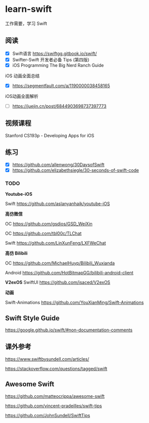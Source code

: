 # learn-swift
工作需要，学习 Swift

## 阅读
- [x] Swift语言 https://swiftgg.gitbook.io/swift/
- [x] Swifter-Swift 开发者必备 Tips (第四版)
- [x] iOS Programming The Big Nerd Ranch Guide  

iOS 动画全面总结
- [x] https://segmentfault.com/a/1190000038458165

iOS动画全面解析
- [ ] https://juejin.cn/post/6844903698737397773

## 视频课程
Stanford CS193p - Developing Apps for iOS

## 练习
- [x] https://github.com/allenwong/30DaysofSwift
- [x] https://github.com/elizabethsiegle/30-seconds-of-swift-code

### TODO

**Youtube-iOS**

Swift https://github.com/aslanyanhaik/youtube-iOS

**高仿微信**

OC https://github.com/gsdios/GSD_WeiXin

OC https://github.com/tbl00c/TLChat

Swift https://github.com/LinXunFeng/LXFWeChat

**高仿 Bilibili**

OC https://github.com/MichaelHuyp/Bilibili_Wuxianda

Android https://github.com/HotBitmapGG/bilibili-android-client 

**V2exOS**
SwiftUI https://github.com/isaced/V2exOS

**动画**

Swift-Animations https://github.com/YouXianMing/Swift-Animations


## Swift Style Guide
https://google.github.io/swift/#non-documentation-comments

## 课外参考

https://www.swiftbysundell.com/articles/

https://stackoverflow.com/questions/tagged/swift


## Awesome Swift
https://github.com/matteocrippa/awesome-swift

https://github.com/vincent-pradeilles/swift-tips

https://github.com/JohnSundell/SwiftTips

